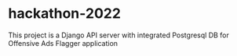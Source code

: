 # hackathon-2022
This project is a Django API server with integrated Postgresql DB for Offensive Ads Flagger application
